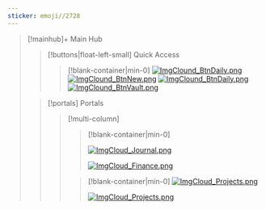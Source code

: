 ```yaml
---
sticker: emoji//2728
---
```


>[!mainhub]+ Main Hub
>> [!buttons|float-left-small] Quick Access
>>>[!blank-container|min-0]
>>>[![ImgClound_BtnDaily.png](https://imgur.com/1cvwHt4.png)]()
>>>[![ImgClound_BtnNew.png](https://imgur.com/dcZWoHP.png)]()
>>>[![ImgClound_BtnDaily.png](https://imgur.com/UBZNyWE.png)]()
>>>[![ImgClound_BtnVault.png](https://imgur.com/DdMPudH.png)]()
>
>>[!portals] Portals
>>> [!multi-column]
>>>> [!blank-container|min-0]
>>>>
>>>> [![ImgCloud_Journal.png](https://imgur.com/mSZfsbi.png)]()
>>>>
>>>> [![ImgCloud_Finance.png](https://imgur.com/XRK7d1J.png)]()
>>>
>>>>[!blank-container|min-0]
>>>>[![ImgCloud_Projects.png](https://imgur.com/iylirlN.png)]()
>>>>
>>>>[![ImgCloud_Projects.png](https://imgur.com/4og1kyF.png)]()